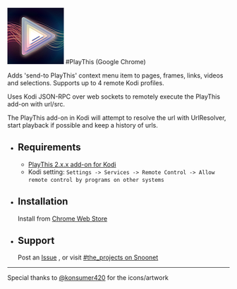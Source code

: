 ![PlayThis](https://raw.githubusercontent.com/anxdpanic/PlayThis-Extension/chrome/images/icon_128.png)
#PlayThis (Google Chrome)

Adds 'send-to PlayThis' context menu item to pages, frames, links, videos and selections. Supports up to 4 remote Kodi profiles.

Uses Kodi JSON-RPC over web sockets to remotely execute the PlayThis add-on with url/src.

The PlayThis add-on in Kodi will attempt to resolve the url with UrlResolver, start playback if possible and keep a history of urls.


- Requirements
    -

    - [PlayThis 2.x.x add-on for Kodi](https://github.com/anxdpanic/plugin.video.playthis#playthis)
    - Kodi setting: `Settings -> Services -> Remote Control -> Allow remote control by programs on other systems`

- Installation
    -

    Install from [Chrome Web Store](https://chrome.google.com/webstore/detail/playthis/adddkaonokkecefokdanjpaamfajogel)

- Support
    -

    Post an [Issue](https://github.com/anxdpanic/PlayThis-Extension/issues) , or visit [#the_projects on Snoonet](https://kiwiirc.com/client/irc.snoonet.org/The_Projects)

---

Special thanks to [@konsumer420](https://twitter.com/konsumer420) for the icons/artwork
